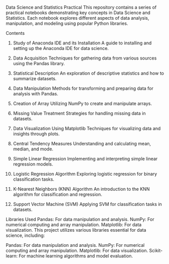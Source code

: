 Data Science and Statistics Practical
This repository contains a series of practical notebooks demonstrating key concepts in Data Science and Statistics. Each notebook explores different aspects of data analysis, manipulation, and modeling using popular Python libraries.

Contents
01. Study of Anaconda IDE and its Installation
A guide to installing and setting up the Anaconda IDE for data science.

02. Data Acquisition
Techniques for gathering data from various sources using the Pandas library.

03. Statistical Description
An exploration of descriptive statistics and how to summarize datasets.

04. Data Manipulation
Methods for transforming and preparing data for analysis with Pandas.

05. Creation of Array
Utilizing NumPy to create and manipulate arrays.

06. Missing Value Treatment
Strategies for handling missing data in datasets.

07. Data Visualization Using Matplotlib
Techniques for visualizing data and insights through plots.

08. Central Tendency Measures
Understanding and calculating mean, median, and mode.

09. Simple Linear Regression
Implementing and interpreting simple linear regression models.

10. Logistic Regression Algorithm
Exploring logistic regression for binary classification tasks.

11. K-Nearest Neighbors (KNN) Algorithm
An introduction to the KNN algorithm for classification and regression.

12. Support Vector Machine (SVM)
Applying SVM for classification tasks in datasets.

Libraries Used
Pandas: For data manipulation and analysis.
NumPy: For numerical computing and array manipulation.
Matplotlib: For data visualization.
This project utilizes various libraries essential for data science, including:

Pandas: For data manipulation and analysis.
NumPy: For numerical computing and array manipulation.
Matplotlib: For data visualization.
Scikit-learn: For machine learning algorithms and model evaluation.
